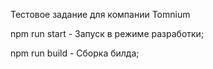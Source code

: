Тестовое задание для компании Tomnium

npm run start - Запуск в режиме разработки;

npm run build - Сборка билда;